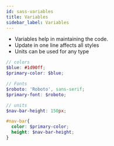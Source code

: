 ```yaml
---
id: sass-variables
title: Variables
sidebar_label: Variables
---
```


- Variables help in maintaining the code.
- Update in one line affects all styles
- Units can be used for any type

```scss
// colors
$blue: #1d90ff;
$primary-color: $blue;

// Fonts
$roboto: 'Roboto', sans-serif;
$primary-font: $roboto;

// units
$nav-bar-height: 150px;

#nav-bar{
  color: $primary-color;
  height: $nav-bar-height;
}
```
